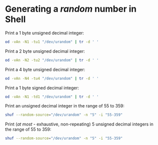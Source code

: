 # Generating a *random* number in Shell

Print a 1 byte unsigned decimal integer:

```sh
od -vAn -N1 -tu1 "/dev/urandom" | tr -d ' '
```

Print a 2 byte unsigned decimal integer:

```sh
od -vAn -N2 -tu2 "/dev/urandom" | tr -d ' '
```

Print a 4 byte unsigned decimal integer:

```sh
od -vAn -N4 -tu4 "/dev/urandom" | tr -d ' '
```

Print a 1 byte signed decimal integer:

```sh
od -vAn -N1 -td1 "/dev/urandom" | tr -d ' '
```

Print an unsigned decimal integer in the range of 55 to 359:

```sh
shuf --random-source="/dev/urandom" -n "5" -i "55-359"
```

Print (*at most* - exhaustive, non-repeating) 5 unsigned decimal integers in the range of 55 to 359:

```sh
shuf --random-source="/dev/urandom" -n "5" -i "55-359"
```
